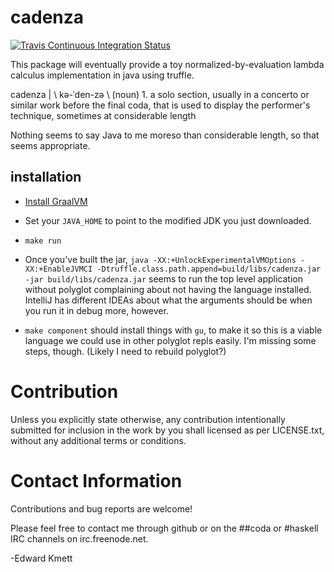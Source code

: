 # cadenza

[![Travis Continuous Integration Status][travis-img]][travis]

This package will eventually provide a toy normalized-by-evaluation lambda calculus implementation in java using truffle.

cadenza | \ kə-ˈden-zə \ (noun) 1. a solo section, usually in a concerto or similar work before the final coda, that is used to display the performer's technique, sometimes at considerable length

Nothing seems to say Java to me moreso than considerable length, so that seems appropriate.

## installation

* [Install GraalVM][graalvm]

* Set your `JAVA_HOME` to point to the modified JDK you just downloaded.

* `make run`

* Once you've built the jar, `java -XX:+UnlockExperimentalVMOptions -XX:+EnableJVMCI -Dtruffle.class.path.append=build/libs/cadenza.jar -jar build/libs/cadenza.jar` seems to run the top level application without polyglot complaining about not having the language installed. IntelliJ has different IDEAs about what the arguments should be when you run it in debug more, however.

* `make component` should install things with `gu`, to make it so this is a viable language we could use in other polyglot repls easily. I'm missing some steps, though. (Likely I need to rebuild polyglot?)

Contribution
============

Unless you explicitly state otherwise, any contribution intentionally submitted
for inclusion in the work by you shall licensed as per LICENSE.txt, without any
additional terms or conditions.

Contact Information
===================

Contributions and bug reports are welcome!

Please feel free to contact me through github or on the ##coda or #haskell IRC channels on irc.freenode.net.

-Edward Kmett

 [debugging-extensions]: https://code.visualstudio.com/docs/extensions/debugging-extensions
 [shake]: http://shakebuild.com/
 [travis]: http://travis-ci.org/ekmett/coda
 [travis-img]: https://secure.travis-ci.org/ekmett/coda.png?branch=master

 [graalvm]: https://www.graalvm.org/downloads
 [travis]: http://travis-ci.org/ekmett/coda
 [travis-img]: https://secure.travis-ci.org/ekmett/coda.png?branch=master
